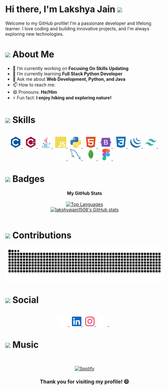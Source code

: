 # Hi there, I'm Lakshya Jain   <img src="https://d3beq4llg5odue.cloudfront.net/d34mgf%2Fpreview%2F67906012%2Fmain_large.gif?response-content-disposition=inline%3Bfilename%3D%22main_large.gif%22%3B&response-content-type=image%2Fgif&Expires=1749463168&Signature=UAF-dqwuf5e93zJ6Mdp9ooRTwxE5xPkP0jqzoXXO-IJkdm~yXTk-R-sTbg0raqnjf7bdz1CKga~PY1dhmnMbnP3QmXaNxqMA14N1WjKL2xA~QDex23nQu25TeUgjMffa54vFoSz771bc7z519Vx8S7GVi4DDPvQV3cWQBGobDz1~y32~PV1OltARtFQ~Ij18shPAGXnT10wiP3cHGAd9Sf8lIV4WGYmWegTxGo5d21oZbcT8GFHilZi8j2nGD8qZqgQyY4hkSR3Ow244gACyd9hsAjVFeK2giLePIhwDIXl9StbS9VBgqwv4fF0nROhiSK8L9~86vqh1yA4WepixDg__&Key-Pair-Id=APKAJT5WQLLEOADKLHBQ" width="35">

Welcome to my GitHub profile! I'm a passionate developer and lifelong learner. I love coding and building innovative projects, and I'm always exploring new technologies.

<h1>
<img src="https://em-content.zobj.net/source/noto-emoji-animations/344/rocket_1f680.gif" width="30"> About Me
</h1>

- 🔭 I’m currently working on **Focusing On Skills Updating**
- 🌱 I’m currently learning **Full Stack Python Developer**
- 💬 Ask me about **Web Development, Python, and Java**
- 📫 How to reach me:
- 😄 Pronouns: **He/Him**
- ⚡ Fun fact: **I enjoy hiking and exploring nature!**


<h1>
 <img src="https://d2tcgf3zx24xll.cloudfront.net/s8wkgf%2Fpreview%2F67905968%2Fmain_large.gif?response-content-disposition=inline%3Bfilename%3D%22main_large.gif%22%3B&response-content-type=image%2Fgif&Expires=1749463217&Signature=Nd~h5eYGeIw41oeJiP3oHbsLTmQWBC6mUTdvLnP51SaGhxcIW05L5xM7XHspmJAzQFjLHYuv~Idfl9EaRp9mFXH~LCw9MAiFpFXfEXHDAgppk5TrZOdKZ17SwwXXhvfMxRxVbYaiN3y8dZUQejQyRtXsYG0UXYawg~EJgyXaJ2lZDoYeRjk6DKvRGwM7tX78q3C~8-JKKnJygDj1EGoXXs~f4EaSTiC3iA21U7gI9a~xKhmuzCMjcz0DNzZ5Rt3Vd3ssR8dkK6bYtKdPw3QCd2-rR11F9lc2VWM5Ml-eEOhDoPMmLwVVRc~tfXTUguonREFl0dhGQKQoPLOK8tc-LQ__&Key-Pair-Id=APKAJT5WQLLEOADKLHBQ" width="40">  Skills 
</h1>


<div align="center">
<br/>
<a href="https://docs.microsoft.com/en-us/cpp/?view=msvc-170" target="_blank" rel="noreferrer"><picture>
<img height="36" width="36" src="https://raw.githubusercontent.com/ShahVandit8/profile-x/refs/heads/main/public/icons/skills/c-colored.svg" alt="C" />
</picture></a> &nbsp;
<a href="https://docs.microsoft.com/en-us/cpp/?view=msvc-170" target="_blank" rel="noreferrer"><picture>
<img height="36" width="36" src="https://raw.githubusercontent.com/ShahVandit8/profile-x/refs/heads/main/public/icons/skills/cplusplus-colored.svg" alt="C++" />
</picture></a> &nbsp;
<a href="https://www.oracle.com/java/" target="_blank" rel="noreferrer"><picture>
<img height="36" width="36" src="https://raw.githubusercontent.com/ShahVandit8/profile-x/refs/heads/main/public/icons/skills/java-colored.svg" alt="Java" />
</picture></a> &nbsp;
<a href="https://developer.mozilla.org/en-US/docs/Web/JavaScript" target="_blank" rel="noreferrer"><picture>
<img height="36" width="36" src="https://raw.githubusercontent.com/ShahVandit8/profile-x/refs/heads/main/public/icons/skills/javascript-colored.svg" alt="JavaScript" />
</picture></a> &nbsp;
<a href="https://www.python.org/" target="_blank" rel="noreferrer"><picture>
<img height="36" width="36" src="https://raw.githubusercontent.com/ShahVandit8/profile-x/refs/heads/main/public/icons/skills/python-colored.svg" alt="Python" />
</picture></a> &nbsp;
<a href="https://developer.mozilla.org/en-US/docs/Glossary/HTML5" target="_blank" rel="noreferrer"><picture>
<img height="36" width="36" src="https://raw.githubusercontent.com/ShahVandit8/profile-x/refs/heads/main/public/icons/skills/html5-colored.svg" alt="HTML5" />
</picture></a> &nbsp;
<a href="https://getbootstrap.com/" target="_blank" rel="noreferrer"><picture>
<img height="36" width="36" src="https://raw.githubusercontent.com/ShahVandit8/profile-x/refs/heads/main/public/icons/skills/bootstrap-colored.svg" alt="Bootstrap" />
</picture></a> &nbsp;
<a href="https://www.w3.org/TR/CSS/#css" target="_blank" rel="noreferrer"><picture>
<img height="36" width="36" src="https://raw.githubusercontent.com/ShahVandit8/profile-x/refs/heads/main/public/icons/skills/css3-colored.svg" alt="CSS3" />
</picture></a> &nbsp;
<a href="https://jquery.com/" target="_blank" rel="noreferrer"><picture>
<img height="36" width="36" src="https://raw.githubusercontent.com/ShahVandit8/profile-x/refs/heads/main/public/icons/skills/jquery-colored.svg" alt="JQuery" />
</picture></a> &nbsp;
<a href="https://tailwindcss.com/" target="_blank" rel="noreferrer"><picture>
<img height="36" width="36" src="https://raw.githubusercontent.com/ShahVandit8/profile-x/refs/heads/main/public/icons/skills/tailwindcss-colored.svg" alt="TailwindCSS" />
</picture></a> &nbsp;
<a href="https://www.djangoproject.com/" target="_blank" rel="noreferrer"><picture>
<img height="36" width="36" src="https://raw.githubusercontent.com/ShahVandit8/profile-x/refs/heads/main/public/icons/skills/django-colored-dark.svg" alt="Django" />
</picture></a> &nbsp;
<a href="https://www.mysql.com/" target="_blank" rel="noreferrer"><picture>
<img height="36" width="36" src="https://raw.githubusercontent.com/ShahVandit8/profile-x/refs/heads/main/public/icons/skills/mysql-colored.svg" alt="MySQL" />
</picture></a> &nbsp;
<a href="https://www.mongodb.com/" target="_blank" rel="noreferrer"><picture>
<img height="36" width="36" src="https://raw.githubusercontent.com/ShahVandit8/profile-x/refs/heads/main/public/icons/skills/mongodb-colored.svg" alt="MongoDB" />
</picture></a> &nbsp;
<a href="https://www.figma.com/" target="_blank" rel="noreferrer"><picture>
<img height="36" width="36" src="https://raw.githubusercontent.com/ShahVandit8/profile-x/refs/heads/main/public/icons/skills/figma-colored.svg" alt="Figma" />
</picture></a> &nbsp;
</div>

<h1>
<img src="https://media0.giphy.com/media/v1.Y2lkPTc5MGI3NjExbWo4NzNxNjF5djN2bXg4OGl3YWFsbnNhcmp2NHQ5MXhnMXh6b3hkdiZlcD12MV9pbnRlcm5hbF9naWZfYnlfaWQmY3Q9cw/gJnjM552Kz2uUQvJEf/giphy.gif" width="35"> Badges
</h1>
<div align="center">
  
#### My GitHub Stats


<a href="https://github.com/lakshyajain1508"><img src="https://github-readme-stats.vercel.app/api/top-langs/?username=lakshyajain1508&langs_count=10&title_color=ffffff&text_color=ffffff&icon_color=0891b2&bg_color=1c1917&hide_border=true&locale=en&custom_title=Top%20%Languages" alt="Top Languages" /></a> <br/>
<a href="http://www.github.com/lakshyajain1508"><img src="https://github-readme-stats.vercel.app/api?username=lakshyajain1508&hide=&count_private=true&title_color=ffffff&text_color=ffffff&icon_color=0891b2&bg_color=1c1917&hide_border=true&show_icons=true" alt="lakshyajain1508's GitHub stats" /></a> <br/><br/>

</div>

<h1>
<img src="https://d1qde0807mi10y.cloudfront.net/s2imgf%2Fpreview%2F67906026%2Fmain_large.gif?response-content-disposition=inline%3Bfilename%3D%22main_large.gif%22%3B&response-content-type=image%2Fgif&Expires=1749463323&Signature=YZIY4VsyYNnzcpsJ-1g0NYS1B-hk-W45NB6qQw9IObPWQGcebnLQi~4wShuGg90jaLgiphHuExJJv-kRgOzGKk4CksCMN0rR~ApN5lzSeWWUA12Qubg8mADrGbHQXjluk4NnoZWO-Lbz4XwUxyTsQqdTCRij-e~v4UHZWZgQ4CSU9NVjG~-n4GQNEFehOJ~QdjBY2cVcBp95xKAnNRQjSEdeam4KhUw77q8SNliK4Io8IF8etBqvnWnOF76iAu632GuxjLCV~~mmbNG9kX~XdCc5-cq6Hx0HmIUW8cQt5s8TQ-qI3TaQGfS5hamuhK-fV45xmKh0HfVTWkULL8RaAQ__&Key-Pair-Id=APKAJT5WQLLEOADKLHBQ" width="60"> Contributions
</h1>

<div align="center">
  
![snake gif](https://github.com/snortsniper15/snortsniper15/blob/output/github-snake.svg)
  
</div>

<h1>
<img src="https://d1qxrac4t1asb.cloudfront.net/g983if%2Fpreview%2F67907924%2Fmain_large.gif?response-content-disposition=inline%3Bfilename%3D%22main_large.gif%22%3B&response-content-type=image%2Fgif&Expires=1749463386&Signature=HBrbC7gFdseLQwCuysrDs46XkdGps9zJrLscnIaNJJg7TB6RgdbrPStqa~~Q3YASQEg5SIUPxhqYa7R3Y6xbQ3ZxP6qGNGWNMv8mkoPVyF0OSb18ffpkKIBPBx~x5q6fHn3pEzcILIU1Z43udq~uqtJ1HvfGXxiIqkyPHtF4XHsZQ5Hxs3kLIYF5SgtfvR2V55U44q-X5RB48Mlf91tt5QnbewX2Vuu0F8K8~UwtBX7vYb5iggOvfQUEUuArppGadkG~9dFCqiA6~shCBnG-qnmKIeTuT8c78ItPAaGCAtAVE-N6zuZd9Bx-Wy9vKaPXlZosi3-LyDXCdwAI4aaB5A__&Key-Pair-Id=APKAJT5WQLLEOADKLHBQ" width="35"> Social
</h1>

<div align="center">
<br/>

<a href="https://www.github.com/lakshyajain1508" target="_blank" rel="noreferrer">
<picture>
<img height="30" width="30" src="https://raw.githubusercontent.com/ShahVandit8/profile-x/refs/heads/main/public/icons/socials/github-dark.svg" alt="github" />
</picture>
</a> &nbsp;
<a href="https://www.linkedin.com/in/lakshya-jain-084136361" target="_blank" rel="noreferrer">
<picture>
<img height="30" width="30" src="https://raw.githubusercontent.com/ShahVandit8/profile-x/refs/heads/main/public/icons/socials/linkedin.svg" alt="linkedin" />
</picture>
</a> &nbsp;
<a href="https://www.instagram.com/lakshya_jain15_" target="_blank" rel="noreferrer">
<picture>
<img height="30" width="30" src="https://raw.githubusercontent.com/ShahVandit8/profile-x/refs/heads/main/public/icons/socials/instagram.svg" alt="instagram" />
</picture>
</a> &nbsp;
<a href="https://www.threads.net/@lakshya_jain15_" target="_blank" rel="noreferrer">
<picture>
<img height="30" width="30" src="https://raw.githubusercontent.com/ShahVandit8/profile-x/refs/heads/main/public/icons/socials/threads-dark.svg" alt="threads" />
</picture>
</a> &nbsp;
</div>

<h1>
<img src="https://d168ijdb11kbqj.cloudfront.net/c984if%2Fpreview%2F67907960%2Fmain_large.gif?response-content-disposition=inline%3Bfilename%3D%22main_large.gif%22%3B&response-content-type=image%2Fgif&Expires=1749463420&Signature=VrwVyAK3RyzCQ3PTdNswiEfwX5hDAlxLkVvqnxEyRhciivebBkoxRHGCItzp-~EeEr-7VK2dUe2OHyU1mg0POXh3ykzCa3rOx~aHoOoXqaQQNkLQxXDLWCRRW5rxDVRXnSW8t5H3rEySkyQfLB7rGpN22T3XKnN8OW17X7II9DjXbVTwpCmY8X2Nro8W2m9qKAWHTy~7YlGzfBmigdlJPFo7~gyH0bjOY-bdV4xzZjxCVkkXAkQqlosyv96ZnUArP89MYjbXPIbvl1JYGakvGsS19k2xmXAEpjF-HzpBi0ssZoEpBe1NaYpcDmu~R9O1-OLwkiYv2A3tBIJuYD9c~A__&Key-Pair-Id=APKAJT5WQLLEOADKLHBQ" width="40"> Music
</h1>
<div align=center>
<br/>
 
[![Spotify](https://spotify-for-readme-sigma.vercel.app/api/spotify)]([https://open.spotify.com/user/13vxh61m2o4xkfgcot0zkgi5j](https://open.spotify.com/user/31bjxihmptihm3wesx7ghiw4m2ei?si=4f87faddbb4040cd))


### Thank you for visiting my profile! 😄

</div>

